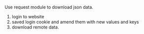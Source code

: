 Use request module to download json data.
1. login to website
2. saved login cookie and amend them with new values and keys
3. download remote data.
